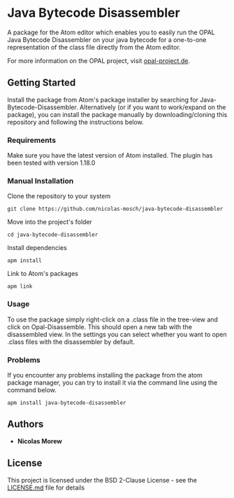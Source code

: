 # Java Bytecode Disassembler

A package for the Atom editor which enables you to easily run the OPAL Java Bytecode Disassembler on your java bytecode for a one-to-one representation of the class file directly from the Atom editor.

For more information on the OPAL project, visit [opal-project.de](http://www.opal-project.de/).

## Getting Started

Install the package from Atom's package installer by searching for Java-Bytecode-Disassembler. Alternatively (or if you want to work/expand on the package), you can install the package manually by downloading/cloning this repository and following the instructions below.

### Requirements

Make sure you have the latest version of Atom installed. The plugin has been tested with version 1.18.0

### Manual Installation

Clone the repository to your system

```
git clone https://github.com/nicolas-mosch/java-bytecode-disassembler
```

Move into the project's folder

```
cd java-bytecode-disassembler
```

Install dependencies

```
apm install
```

Link to Atom's packages

```
apm link
```

### Usage

To use the package simply right-click on a .class file in the tree-view and click on Opal-Disassemble. This should open a new tab with the disassembled view. In the settings you can select whether you want to open .class files with the disassembler by default.

### Problems

If you encounter any problems installing the package from the atom package manager, you can try to install it via the command line using the command below.

```
apm install java-bytecode-disassembler
```

## Authors

* **Nicolas Morew**

## License

This project is licensed under the BSD 2-Clause License - see the [LICENSE.md](LICENSE.md) file for details
